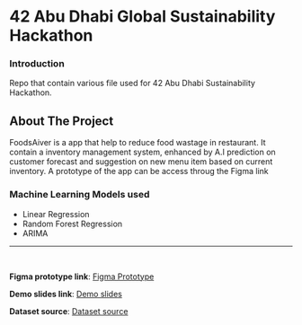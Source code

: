 # 42 Abu Dhabi Global Sustainability Hackathon

### Introduction 
Repo that contain various file used for 42 Abu Dhabi Sustainability Hackathon.

## About The Project
FoodsAiver is a app that help to reduce food wastage in restaurant. It contain a inventory management system, enhanced by A.I prediction on customer forecast and suggestion on new menu item based on current inventory. A prototype of the app can be access throug the Figma link

### Machine Learning Models used
- Linear Regression
- Random Forest Regression
- ARIMA

<hr>
<br>

**Figma prototype link**:
[Figma Prototype](https://www.figma.com/proto/iztHJTDVTg4nO0LFWRG84G/42-Sustainability-Hackathon---Darkchocolate?type=design&node-id=121-6451&t=dxNIcv01ehHyVnNV-1&scaling=contain&page-id=0%3A1&starting-point-node-id=18%3A14831)

**Demo slides link**:
[Demo slides](https://docs.google.com/presentation/d/1nWyhGp0gc-uawWlfjld16eEfVQf-qqNrdSx2j3Pr_Cc/edit#slide=id.p)

**Dataset source**:
[Dataset source](https://raw.githubusercontent.com/BekBrace/Sales-Forecast-data-csv/main/train.csv)
